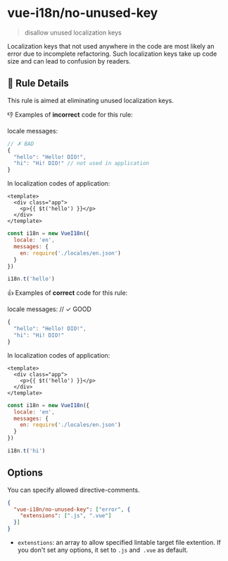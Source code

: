# vue-i18n/no-unused-key

> disallow unused localization keys

Localization keys that not used anywhere in the code are most likely an error due to incomplete refactoring. Such localization keys take up code size and can lead to confusion by readers.

## :book: Rule Details

This rule is aimed at eliminating unused localization keys.

:-1: Examples of **incorrect** code for this rule:

locale messages:
```js
// ✗ BAD
{
  "hello": "Hello! DIO!",
  "hi": "Hi! DIO!" // not used in application
}
```

In localization codes of application:

```vue
<template>
  <div class="app">
    <p>{{ $t('hello') }}</p>
  </div>
</template>
```

```js
const i18n = new VueI18n({
  locale: 'en',
  messages: {
    en: require('./locales/en.json')
  }
})

i18n.t('hello')
```

:+1: Examples of **correct** code for this rule:

locale messages:
// ✓ GOOD
```js
{
  "hello": "Hello! DIO!",
  "hi": "Hi! DIO!"
}
```

In localization codes of application:

```vue
<template>
  <div class="app">
    <p>{{ $t('hello') }}</p>
  </div>
</template>
```

```js
const i18n = new VueI18n({
  locale: 'en',
  messages: {
    en: require('./locales/en.json')
  }
})

i18n.t('hi')
```

## Options

You can specify allowed directive-comments.

```json
{
  "vue-i18n/no-unused-key": ["error", {
    "extensions": [".js", ".vue"]
  }]
}
```

- `extenstions`: an array to allow specified lintable target file extention. If you don't set any options, it set to `.js` and` .vue` as default.
